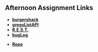 ## Afternoon Assignment Links

* **[burgershack](https://github.com/ewood-coder/boiseCodeWorks/tree/main/Week5/burgershack)**
* **[gregsListAPI](https://github.com/ewood-coder/boiseCodeWorks/tree/main/Week5/gregsListAPI)**
* **[R.E.S.T.](https://github.com/ewood-coder/boiseCodeWorks/tree/main/Week5/REST)**
* **[bugLog](https://github.com/ewood-coder/boiseCodeWorks/tree/main/Week5/bugLog)**



<!-- EXTRA -->
* **[Repo](https://github.com/ewood-coder/<ASSIGNMENT_REPO>)**

